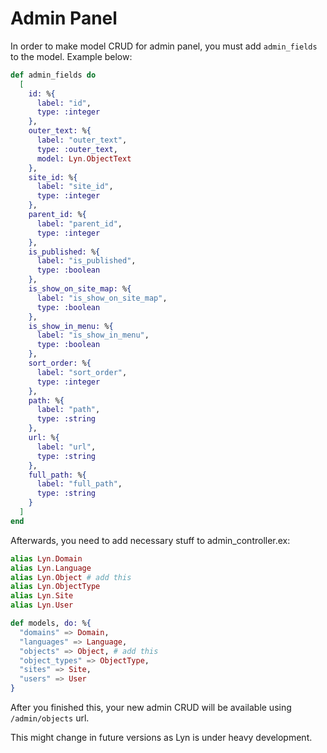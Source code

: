 # Admin Panel
In order to make model CRUD for admin panel, you must add `admin_fields` to the
model. Example below:

```elixir
def admin_fields do
  [
    id: %{
      label: "id",
      type: :integer
    },
    outer_text: %{
      label: "outer_text",
      type: :outer_text,
      model: Lyn.ObjectText
    },
    site_id: %{
      label: "site_id",
      type: :integer
    },
    parent_id: %{
      label: "parent_id",
      type: :integer
    },
    is_published: %{
      label: "is_published",
      type: :boolean
    },
    is_show_on_site_map: %{
      label: "is_show_on_site_map",
      type: :boolean
    },
    is_show_in_menu: %{
      label: "is_show_in_menu",
      type: :boolean
    },
    sort_order: %{
      label: "sort_order",
      type: :integer
    },
    path: %{
      label: "path",
      type: :string
    },
    url: %{
      label: "url",
      type: :string
    },
    full_path: %{
      label: "full_path",
      type: :string
    }
  ]
end
```

Afterwards, you need to add necessary stuff to admin_controller.ex:

```elixir
alias Lyn.Domain
alias Lyn.Language
alias Lyn.Object # add this
alias Lyn.ObjectType
alias Lyn.Site
alias Lyn.User

def models, do: %{
  "domains" => Domain,
  "languages" => Language,
  "objects" => Object, # add this
  "object_types" => ObjectType,
  "sites" => Site,
  "users" => User
}
```

After you finished this, your new admin CRUD will be available using `/admin/objects`
url.

This might change in future versions as Lyn is under heavy development.
